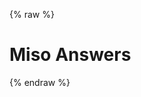 {% raw %}
<h1 class="hero-title">Miso Answers</h1>
<div id="miso-hybrid-search-combo" class="miso-hybrid-search-combo"></div>
<script>
const misocmd = window.misocmd || (window.misocmd = []);
misocmd.push(async () => {
  // setup client
  const MisoClient = window.MisoClient;
  const client = new MisoClient({
    apiKey: '...',
    apiHost: 'http://localhost:9901/api',
  });
  const workflow = client.ui.hybridSearch;
  //client.context.user_id = 'id';
  //client.context.user_type = 'test';
  // render DOM and get elements
  await client.ui.ready;
  const { templates, wireAnswerBox } = MisoClient.ui.defaults.hybridSearch;
  const rootElement = document.querySelector('#miso-hybrid-search-combo');
  rootElement.innerHTML = templates.root();
  wireAnswerBox(client, rootElement);
  // start query if specified in URL
  workflow.autoQuery();
});
</script>
{% endraw %}
